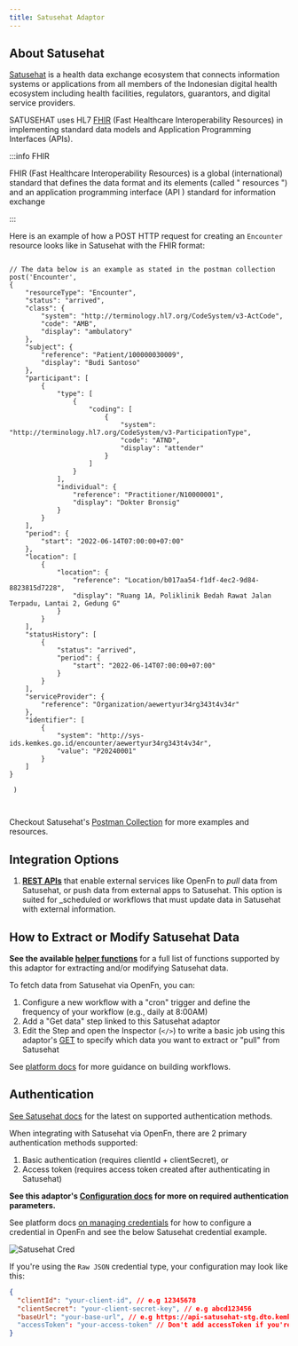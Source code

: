 ```yaml
---
title: Satusehat Adaptor
---
```


## About Satusehat

[Satusehat](https://satusehat.kemkes.go.id/platform/docs/id/playbook/introduction/)
is a health data exchange ecosystem that connects information systems or
applications from all members of the Indonesian digital health ecosystem
including health facilities, regulators, guarantors, and digital service
providers.

SATUSEHAT uses HL7 [FHIR](https://www.hl7.org/fhir/) (Fast Healthcare Interoperability Resources) in implementing standard data models and Application Programming Interfaces (APIs).

:::info FHIR

FHIR (Fast Healthcare Interoperability Resources) is a global (international) standard that defines the data format and its elements (called " resources ") and an application programming interface (API ) standard for information exchange

:::

Here is an example of how a POST HTTP request for creating an `Encounter` resource looks like in Satusehat with the FHIR format:


```

// The data below is an example as stated in the postman collection
post('Encounter',
{
    "resourceType": "Encounter",
    "status": "arrived",
    "class": {
        "system": "http://terminology.hl7.org/CodeSystem/v3-ActCode",
        "code": "AMB",
        "display": "ambulatory"
    },
    "subject": {
        "reference": "Patient/100000030009",
        "display": "Budi Santoso"
    },
    "participant": [
        {
            "type": [
                {
                    "coding": [
                        {
                            "system": "http://terminology.hl7.org/CodeSystem/v3-ParticipationType",
                            "code": "ATND",
                            "display": "attender"
                        }
                    ]
                }
            ],
            "individual": {
                "reference": "Practitioner/N10000001",
                "display": "Dokter Bronsig"
            }
        }
    ],
    "period": {
        "start": "2022-06-14T07:00:00+07:00"
    },
    "location": [
        {
            "location": {
                "reference": "Location/b017aa54-f1df-4ec2-9d84-8823815d7228",
                "display": "Ruang 1A, Poliklinik Bedah Rawat Jalan Terpadu, Lantai 2, Gedung G"
            }
        }
    ],
    "statusHistory": [
        {
            "status": "arrived",
            "period": {
                "start": "2022-06-14T07:00:00+07:00"
            }
        }
    ],
    "serviceProvider": {
        "reference": "Organization/aewertyur34rg343t4v34r"
    },
    "identifier": [
        {
            "system": "http://sys-ids.kemkes.go.id/encounter/aewertyur34rg343t4v34r",
            "value": "P20240001"
        }
    ]
}

 )



```

Checkout Satusehat's [Postman Collection](https://satusehat.kemkes.go.id/platform/docs/id/postman-workshop/) for more examples and resources.

## Integration Options

1. **[REST APIs](https://satusehat.kemkes.go.id/platform/docs/id/postman-workshop/)**
   that enable external services like OpenFn to _pull_ data from Satusehat, or
   push data from external apps to Satusehat. This option is suited for
   \_scheduled or workflows that must update data in Satusehat with external
   information.

## How to Extract or Modify Satusehat Data

**See the available [helper functions](/adaptors/packages/satusehat-docs)** for
a full list of functions supported by this adaptor for extracting and/or
modifying Satusehat data.

To fetch data from Satusehat via OpenFn, you can:

1. Configure a new workflow with a "cron" trigger and define the frequency of
   your workflow (e.g., daily at 8:00AM)
2. Add a "Get data" step linked to this Satusehat adaptor
3. Edit the Step and open the Inspector (`</>`) to write a basic job using this
   adaptor's [GET](/adaptors/packages/satusehat-docs#get) to specify which data
   you want to extract or "pull" from Satusehat

See [platform docs](/documentation/build/workflows) for more guidance on
building workflows.

## Authentication

[See Satusehat docs](https://satusehat.kemkes.go.id/platform/docs/id/api-catalogue/authentication/)
for the latest on supported authentication methods.

When integrating with Satusehat via OpenFn, there are 2 primary authentication
methods supported:

1. Basic authentication (requires clientId + clientSecret), or
2. Access token (requires access token created after authenticating in
   Satusehat)

**See this adaptor's
[Configuration docs](/adaptors/packages/satusehat-configuration-schema) for more
on required authentication parameters.**

See platform docs
[on managing credentials](/documentation/manage-projects/manage-credentials) for
how to configure a credential in OpenFn and see the below Satusehat credential
example.

![Satusehat Cred](/img/satusehat_credential_edit.png)

If you're using the `Raw JSON` credential type, your configuration may look like
this:

```json
{
  "clientId": "your-client-id", // e.g 12345678
  "clientSecret": "your-client-secret-key", // e.g abcd123456
  "baseUrl": "your-base-url", // e.g https://api-satusehat-stg.dto.kemkes.go.id
  "accessToken": "your-access-token" // Don't add accessToken if you're using client secret and client id
}
```
